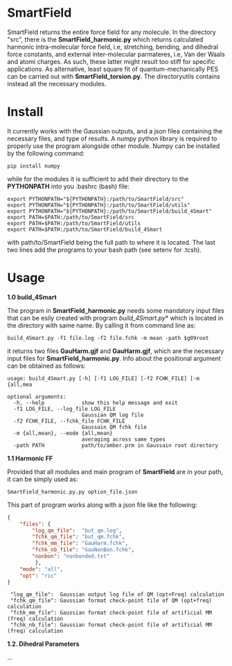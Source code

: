 # SmartField

SmartField returns the entire force field for any molecule.
In the directory "src", there is the **SmartField_harmonic.py** which returns calculated harmonic intra-molecular force field, i.e, stretching, bending, and dihedral force constants, and external inter-molecular parmateres, i.e, Van der Waals and atomi charges. As such, these latter might result too stiff for specific applications. 
As alternative, least square fit of quantum-mechanically PES can be carried out with **SmartField_torsion.py**. 
The directoryutils contains instead all the necessary modules.

# Install 

It currently works with the Gaussian outputs, and a json filea containing the necessary files, and type of results.
A numpy python library is required to properly use the program alongside other module.
Numpy can be installed by the following command:
```
pip install numpy
```
while for the modules it is sufficient to add their directory to the **PYTHONPATH** into you .bashrc (bash) file:
```
export PYTHONPATH="${PYTHONPATH}:/path/to/SmartField/src"
export PYTHONPATH="${PYTHONPATH}:/path/to/SmartField/utils"
export PYTHONPATH="${PYTHONPATH}:/path/to/SmartField/build_4Smart"
export PATH=$PATH:/path/to/SmartField/src
export PATH=$PATH:/path/to/SmartField/utils
export PATH=$PATH:/path/to/SmartField/build_4Smart
```
with path/to/SmartField being the full path to where it is located. 
The last two lines add the programs to your bash path (see setenv for .tcsh).

# Usage 

**1.0 build_4Smart**

The program in **SmartField_harmonic.py** needs some mandatory input files that can be esily created 
with program *build_4Smart.py** which is located in the directory with same name.
By calling it from command line as:
```
build_4Smart.py -f1 file.log -f2 file.fchk -m mean -path $g09root
```
it returns two files **GauHarm.gjf** and **GauHarm.gjf**, which are the 
necessary input files for **SmartField_harmonic.py**. Info about the positional argument can be obtained as follows:
```
usage: build_4Smart.py [-h] [-f1 LOG_FILE] [-f2 FCHK_FILE] [-m {all,mea

optional arguments:
  -h, --help            show this help message and exit
  -f1 LOG_FILE, --log_file LOG_FILE
                        Gaussian QM log file 
  -f2 FCHK_FILE, --fchk_file FCHK_FILE
                        Gaussain QM fchk file
  -m {all,mean}, --mode {all,mean}
                        averaging across same types
  -path PATH            path/to/amber.prm in Gaussain root directory
```

**1.1 Harmonic FF**

Provided that all modules and main program of **SmartField** are in your path,
it can be simply used as:
```
SmartField_harmonic.py.py option_file.json
```
This part of program works along with a json file like the following:

```json
{
    "files": {
        "log_qm_file":  "but_qm.log",
        "fchk_qm_file": "but_qm.fchk",
        "fchk_mm_file": "GauHarm.fchk",
        "fchk_nb_file": "GauNonBon.fchk",
        "nonbon": "nonbonded.txt"
         },
    "mode": "all",
    "opt": "ric"
}
```

```
 "log_qm_file":  Gaussian output log file of QM (opt+Freq) calculation
 "fchk_qm_file": Gaussian format check-point file of QM (opt+freq) calculation
 "fchk_mm_file": Gaussian format check-point file of artificial MM (freq) calculation
 "fchk_nb_file": Gaussian format check-point file of artificial MM (freq) calculation
```



**1.2. Dihedral Parameters**

...


